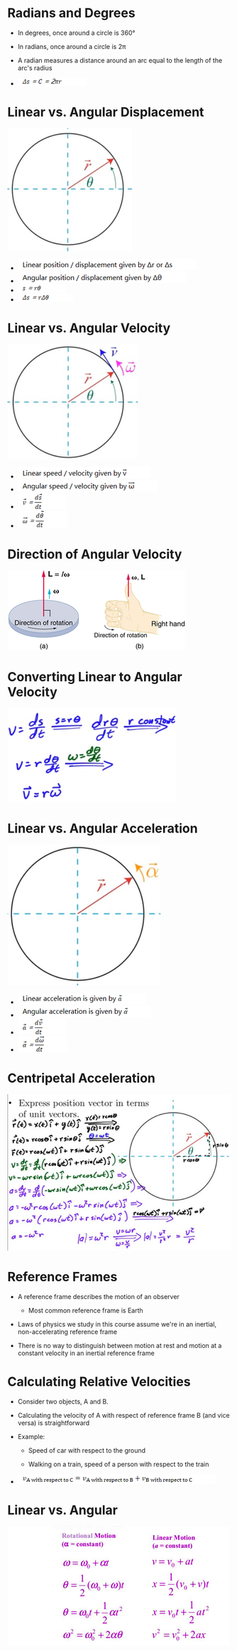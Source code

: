 Radians and Degrees
===================

-   In degrees, once around a circle is 360°

-   In radians, once around a circle is 2π

-   A radian measures a distance around an arc equal to the length of the arc's radius

-   <img src="./media/image26.png" alt="C:\25225E85\B09A51C6-0574-4A0C-A2C1-496768C10C63_files\image026.png"/>

Linear vs. Angular Displacement
===============================

  <img src="./media/image27.png" alt="C:\25225E85\B09A51C6-0574-4A0C-A2C1-496768C10C63_files\image027.png"/>

-   <img src="./media/image28.png" alt="C:\25225E85\B09A51C6-0574-4A0C-A2C1-496768C10C63_files\image028.png"/>

-   <img src="./media/image29.png" alt="C:\25225E85\B09A51C6-0574-4A0C-A2C1-496768C10C63_files\image029.png"/>

-   <img src="./media/image30.png" alt="C:\25225E85\B09A51C6-0574-4A0C-A2C1-496768C10C63_files\image030.png"/>

-   <img src="./media/image31.png" alt="C:\25225E85\B09A51C6-0574-4A0C-A2C1-496768C10C63_files\image031.png"/>

Linear vs. Angular Velocity
===========================

  <img src="./media/image32.png" alt="C:\25225E85\B09A51C6-0574-4A0C-A2C1-496768C10C63_files\image032.png"/>

-   <img src="./media/image33.png" alt="C:\25225E85\B09A51C6-0574-4A0C-A2C1-496768C10C63_files\image033.png"/>

-   <img src="./media/image34.png" alt="C:\25225E85\B09A51C6-0574-4A0C-A2C1-496768C10C63_files\image034.png"/>

-   <img src="./media/image35.png" alt="C:\25225E85\B09A51C6-0574-4A0C-A2C1-496768C10C63_files\image035.png"/>

-   <img src="./media/image36.png" alt="C:\25225E85\B09A51C6-0574-4A0C-A2C1-496768C10C63_files\image036.png"/>

Direction of Angular Velocity
=============================

<img src="./media/image37.png" alt="L = 10) irection of rotati Right hand Direction of rotation "/>

Converting Linear to Angular Velocity
=====================================

  <img src="./media/image38.png" alt="C:\25225E85\B09A51C6-0574-4A0C-A2C1-496768C10C63_files\image038.png"/>

Linear vs. Angular Acceleration 
================================

  <img src="./media/image39.png" alt="C:\25225E85\B09A51C6-0574-4A0C-A2C1-496768C10C63_files\image039.png"/>

-   <img src="./media/image40.png" alt="C:\25225E85\B09A51C6-0574-4A0C-A2C1-496768C10C63_files\image040.png"/>

-   <img src="./media/image41.png" alt="C:\25225E85\B09A51C6-0574-4A0C-A2C1-496768C10C63_files\image041.png"/>

-   <img src="./media/image42.png" alt="C:\25225E85\B09A51C6-0574-4A0C-A2C1-496768C10C63_files\image042.png"/>

-   <img src="./media/image43.png" alt="C:\25225E85\B09A51C6-0574-4A0C-A2C1-496768C10C63_files\image043.png"/>

Centripetal Acceleration
========================

<img src="./media/image44.png" alt="Express position vector in terms of unit vectors. Fte)z r$in a —Jr sin "/>

Reference Frames
================

-   A reference frame describes the motion of an observer

    -   Most common reference frame is Earth

-   Laws of physics we study in this course assume we're in an inertial, non-accelerating reference frame

-   There is no way to distinguish between motion at rest and motion at a constant velocity in an inertial reference frame

Calculating Relative Velocities
===============================

-   Consider two objects, A and B.

-   Calculating the velocity of A with respect of reference frame B (and vice versa) is straightforward

-   Example:

    -   Speed of car with respect to the ground

    -   Walking on a train, speed of a person with respect to the train

<!-- -->

-   <img src="./media/image45.png" alt="C:\25225E85\B09A51C6-0574-4A0C-A2C1-496768C10C63_files\image045.png"/>

Linear vs. Angular
==================

<img src="./media/image46.png" alt="Rotational Motion (a = constant) 0=00 -Fat = — (00 + e = + —at2 02 = + 2a9 Linear Motion (a = constant) v vo + at vot + —at 2 2 = v: + 2ax "/>